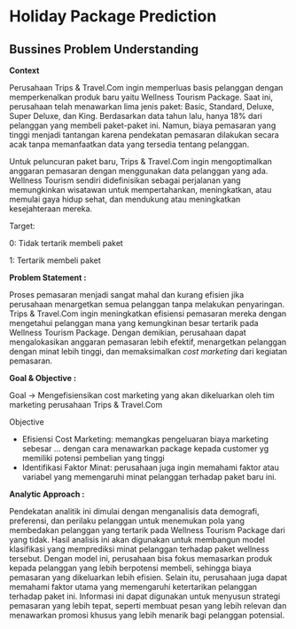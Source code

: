 # **Holiday Package Prediction**

## **Bussines Problem Understanding**
**Context**

Perusahaan Trips & Travel.Com ingin memperluas basis pelanggan dengan memperkenalkan produk baru yaitu Wellness Tourism Package. Saat ini, perusahaan telah menawarkan lima jenis paket: Basic, Standard, Deluxe, Super Deluxe, dan King. Berdasarkan data tahun lalu, hanya 18% dari pelanggan yang membeli paket-paket ini. Namun, biaya pemasaran yang tinggi menjadi tantangan karena pendekatan pemasaran dilakukan secara acak tanpa memanfaatkan data yang tersedia tentang pelanggan.

Untuk peluncuran paket baru, Trips & Travel.Com ingin mengoptimalkan anggaran pemasaran dengan menggunakan data pelanggan yang ada. Wellness Tourism sendiri didefinisikan sebagai perjalanan yang memungkinkan wisatawan untuk mempertahankan, meningkatkan, atau memulai gaya hidup sehat, dan mendukung atau meningkatkan kesejahteraan mereka.

Target:

0: Tidak tertarik membeli paket

1: Tertarik membeli paket

**Problem Statement :**

Proses pemasaran menjadi sangat mahal dan kurang efisien jika perusahaan menargetkan semua pelanggan tanpa melakukan penyaringan. Trips & Travel.Com ingin meningkatkan efisiensi pemasaran mereka dengan mengetahui pelanggan mana yang kemungkinan besar tertarik pada Wellness Tourism Package. Dengan demikian, perusahaan dapat mengalokasikan anggaran pemasaran lebih efektif, menargetkan pelanggan dengan minat lebih tinggi, dan memaksimalkan *cost marketing* dari kegiatan pemasaran.

**Goal & Objective :**

Goal -> Mengefisiensikan cost marketing yang akan dikeluarkan oleh tim marketing perusahaan Trips & Travel.Com

Objective


*    Efisiensi Cost Marketing: memangkas pengeluaran biaya marketing sebesar ... dengan cara menawarkan package kepada customer yg memiliki potensi pembelian yang tinggi
*   Identifikasi Faktor Minat: perusahaan juga ingin memahami faktor atau variabel yang memengaruhi minat pelanggan terhadap paket baru ini.

**Analytic Approach :**

Pendekatan analitik ini dimulai dengan menganalisis data demografi, preferensi, dan perilaku pelanggan untuk menemukan pola yang membedakan pelanggan yang tertarik pada Wellness Tourism Package dari yang tidak. Hasil analisis ini akan digunakan untuk membangun model klasifikasi yang memprediksi minat pelanggan terhadap paket wellness tersebut. Dengan model ini, perusahaan bisa fokus memasarkan produk kepada pelanggan yang lebih berpotensi membeli, sehingga biaya pemasaran yang dikeluarkan lebih efisien. Selain itu, perusahaan juga dapat memahami faktor utama yang memengaruhi ketertarikan pelanggan terhadap paket ini. Informasi ini dapat digunakan untuk menyusun strategi pemasaran yang lebih tepat, seperti membuat pesan yang lebih relevan dan menawarkan promosi khusus yang lebih menarik bagi pelanggan potensial.


